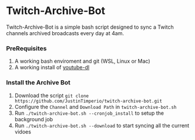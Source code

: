 # Twitch-Archive-Bot
Twitch-Archive-Bot is a simple bash script designed to sync a Twitch channels archived broadcasts every day at 4am.

### PreRequisites
1. A working bash enviroment and git (WSL, Linux or Mac)
2. A working install of [youtube-dl](https://ytdl-org.github.io/youtube-dl/index.html)

### Install the Archive Bot 
1. Download the script `git clone https://github.com/JustinTimperio/twitch-archive-bot.git`
2. Configure the `Channel` and `Download Path` in `twitch-archive-bot.sh`
3. Run `./twitch-archive-bot.sh --cronjob_install` to setup the background job
4. Run `./twitch-archive-bot.sh --download` to start syncing all the current vidoes
